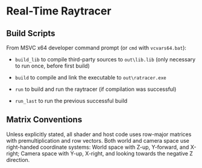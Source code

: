 # Real-Time Raytracer

## Build Scripts

From MSVC x64 developer command prompt (or `cmd` with `vcvars64.bat`):

- `build_lib` to compile third-party sources to `out\lib.lib` (only necessary to run once, before first build)

- `build` to compile and link the executable to `out\ratracer.exe`

- `run` to build and run the raytracer (if compilation was successful)

- `run_last` to run the previous successful build

## Matrix Conventions

Unless explicitly stated, all shader and host code uses row-major matrices with premultiplication and row vectors. Both world and camera space use right-handed coordinate systems: World space with Z-up, Y-forward, and X-right; Camera space with Y-up, X-right, and looking towards the negative Z direction.
